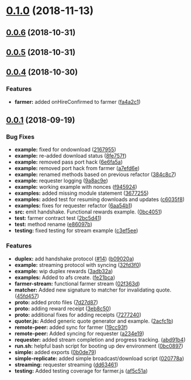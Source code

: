 <a name="0.1.0"></a>
# [0.1.0](https://github.com/arablocks/ara-farming-protocol/compare/0.0.6...0.1.0) (2018-11-13)



<a name="0.0.6"></a>
## [0.0.6](https://github.com/arablocks/ara-farming-protocol/compare/0.0.5...0.0.6) (2018-10-31)



<a name="0.0.5"></a>
## [0.0.5](https://github.com/arablocks/ara-farming-protocol/compare/0.0.4...0.0.5) (2018-10-31)



<a name="0.0.4"></a>
## [0.0.4](https://github.com/arablocks/ara-farming-protocol/compare/0.0.1...0.0.4) (2018-10-30)


### Features

* **farmer:** added onHireConfirmed to farmer ([fa4a2c1](https://github.com/arablocks/ara-farming-protocol/commit/fa4a2c1))



<a name="0.0.1"></a>
## [0.0.1](https://github.com/arablocks/ara-farming-protocol/compare/2acfc1b...0.0.1) (2018-09-19)


### Bug Fixes

* **example:** fixed for ondownload ([2167955](https://github.com/arablocks/ara-farming-protocol/commit/2167955))
* **example:** re-added download status ([8fe757f](https://github.com/arablocks/ara-farming-protocol/commit/8fe757f))
* **example:** removed pass port hack ([6e6fa5a](https://github.com/arablocks/ara-farming-protocol/commit/6e6fa5a))
* **example:** removed port hack from farmer ([a7efd6e](https://github.com/arablocks/ara-farming-protocol/commit/a7efd6e))
* **example:** renamed methods based on previous refactor ([384c8c7](https://github.com/arablocks/ara-farming-protocol/commit/384c8c7))
* **example:** requester logging ([9a8ac9e](https://github.com/arablocks/ara-farming-protocol/commit/9a8ac9e))
* **example:** working example with nonces ([f945924](https://github.com/arablocks/ara-farming-protocol/commit/f945924))
* **examples:** added missing module statement ([3677255](https://github.com/arablocks/ara-farming-protocol/commit/3677255))
* **examples:** added test for resuming downloads and updates ([c6035f8](https://github.com/arablocks/ara-farming-protocol/commit/c6035f8))
* **examples:** fixes for requester refactor ([6aa54b1](https://github.com/arablocks/ara-farming-protocol/commit/6aa54b1))
* **src:** emit handshake. Functional rewards example. ([0bc4051](https://github.com/arablocks/ara-farming-protocol/commit/0bc4051))
* **test:** farmer contract test ([2bc5d41](https://github.com/arablocks/ara-farming-protocol/commit/2bc5d41))
* **test:** method rename ([e86097b](https://github.com/arablocks/ara-farming-protocol/commit/e86097b))
* **testing:** fixed testing for stream example ([c3ef5ee](https://github.com/arablocks/ara-farming-protocol/commit/c3ef5ee))


### Features

* **duplex:** add handshake protocol ([#14](https://github.com/arablocks/ara-farming-protocol/issues/14)) ([b09020a](https://github.com/arablocks/ara-farming-protocol/commit/b09020a))
* **example:** streaming protocol with syncing ([32fd3f0](https://github.com/arablocks/ara-farming-protocol/commit/32fd3f0))
* **example:** wip duplex rewards ([3adb32a](https://github.com/arablocks/ara-farming-protocol/commit/3adb32a))
* **examples:** Added to afs create. ([fe21bca](https://github.com/arablocks/ara-farming-protocol/commit/fe21bca))
* **farmer-stream:** functional farmer stream ([02f363d](https://github.com/arablocks/ara-farming-protocol/commit/02f363d))
* **matcher:** Added new signature to matcher for invalidating quote. ([45fd457](https://github.com/arablocks/ara-farming-protocol/commit/45fd457))
* **proto:** added proto files ([7d27d87](https://github.com/arablocks/ara-farming-protocol/commit/7d27d87))
* **proto:** adding reward receipt ([3eb8c50](https://github.com/arablocks/ara-farming-protocol/commit/3eb8c50))
* **proto:** additional fixes for adding receipts ([7277240](https://github.com/arablocks/ara-farming-protocol/commit/7277240))
* **quoter.js:** Added generic quote generator and example. ([2acfc1b](https://github.com/arablocks/ara-farming-protocol/commit/2acfc1b))
* **remote-peer:** added sync for farmer ([19cc93f](https://github.com/arablocks/ara-farming-protocol/commit/19cc93f))
* **remote-peer:** Added syncing for requester ([a234e19](https://github.com/arablocks/ara-farming-protocol/commit/a234e19))
* **requester:** added stream completion and progress tracking. ([abd91b4](https://github.com/arablocks/ara-farming-protocol/commit/abd91b4))
* **run.sh:** helpful bash script for booting up dev environment ([0bc0897](https://github.com/arablocks/ara-farming-protocol/commit/0bc0897))
* **simple:** added exports ([0b0de79](https://github.com/arablocks/ara-farming-protocol/commit/0b0de79))
* **simple-replicate:** added simple broadcast/download script ([020778a](https://github.com/arablocks/ara-farming-protocol/commit/020778a))
* **streaming:** requester streaming ([dd63461](https://github.com/arablocks/ara-farming-protocol/commit/dd63461))
* **testing:** Added testing coverage for farmer.js ([af5c51a](https://github.com/arablocks/ara-farming-protocol/commit/af5c51a))



